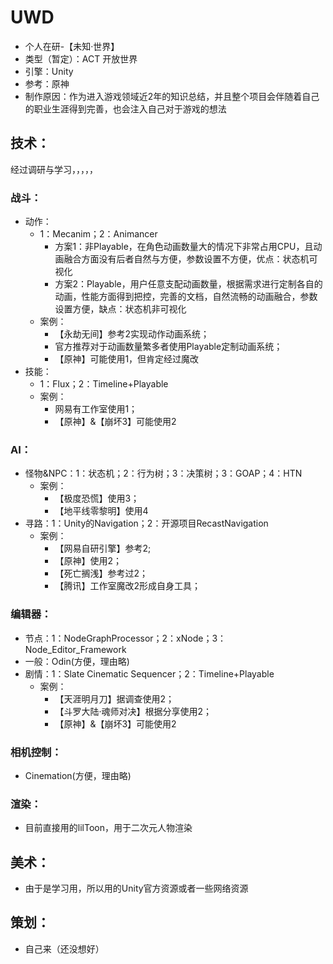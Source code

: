 # UWD
- 个人在研-【未知·世界】
- 类型（暂定）：ACT 开放世界
- 引擎：Unity
- 参考：原神
- 制作原因：作为进入游戏领域近2年的知识总结，并且整个项目会伴随着自己的职业生涯得到完善，也会注入自己对于游戏的想法

## 技术：
经过调研与学习，，，，，
### 战斗：
- 动作：
  - 1：Mecanim；2：Animancer
    - 方案1：非Playable，在角色动画数量大的情况下非常占用CPU，且动画融合方面没有后者自然与方便，参数设置不方便，优点：状态机可视化
    - 方案2：Playable，用户任意支配动画数量，根据需求进行定制各自的动画，性能方面得到把控，完善的文档，自然流畅的动画融合，参数设置方便，缺点：状态机非可视化
  - 案例：
    - 【永劫无间】参考2实现动作动画系统；
    - 官方推荐对于动画数量繁多者使用Playable定制动画系统；
    - 【原神】可能使用1，但肯定经过魔改
- 技能：
  - 1：Flux；2：Timeline+Playable
  - 案例：
    - 网易有工作室使用1；
    - 【原神】&【崩坏3】可能使用2
### AI：
- 怪物&NPC：1：状态机；2：行为树；3：决策树；3：GOAP；4：HTN
  - 案例：
    - 【极度恐慌】使用3；
    - 【地平线零黎明】使用4
- 寻路：1：Unity的Navigation；2：开源项目RecastNavigation
  - 案例：
    - 【网易自研引擎】参考2;
    - 【原神】使用2；
    - 【死亡搁浅】参考过2；
    - 【腾讯】工作室魔改2形成自身工具；
### 编辑器：
- 节点：1：NodeGraphProcessor；2：xNode；3：Node_Editor_Framework
- 一般：Odin(方便，理由略)
- 剧情：1：Slate Cinematic Sequencer；2：Timeline+Playable
  - 案例：
    - 【天涯明月刀】据调查使用2；
    - 【斗罗大陆·魂师对决】根据分享使用2；
    - 【原神】&【崩坏3】可能使用2
### 相机控制：
- Cinemation(方便，理由略)    
### 渲染：
- 目前直接用的lilToon，用于二次元人物渲染
  
## 美术：
- 由于是学习用，所以用的Unity官方资源或者一些网络资源

## 策划：
- 自己来（还没想好）



